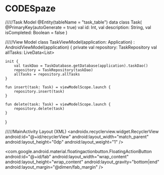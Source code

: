 # CODESpaze
/////Task Model
@Entity(tableName = "task_table")
data class Task(
    @PrimaryKey(autoGenerate = true) val id: Int,
    val description: String,
    val isCompleted: Boolean = false
)


/////View Model
class TaskViewModel(application: Application) : AndroidViewModel(application) {
    private val repository: TaskRepository
    val allTasks: LiveData<List<Task>>

    init {
        val taskDao = TaskDatabase.getDatabase(application).taskDao()
        repository = TaskRepository(taskDao)
        allTasks = repository.allTasks
    }

    fun insert(task: Task) = viewModelScope.launch {
        repository.insert(task)
    }

    fun delete(task: Task) = viewModelScope.launch {
        repository.delete(task)
    }
}


/////MainActivity Layout (XML)
<androidx.recyclerview.widget.RecyclerView
    android:id="@+id/recyclerView"
    android:layout_width="match_parent"
    android:layout_height="0dp"
    android:layout_weight="1" />

<com.google.android.material.floatingactionbutton.FloatingActionButton
    android:id="@+id/fab"
    android:layout_width="wrap_content"
    android:layout_height="wrap_content"
    android:layout_gravity="bottom|end"
    android:layout_margin="@dimen/fab_margin" />

